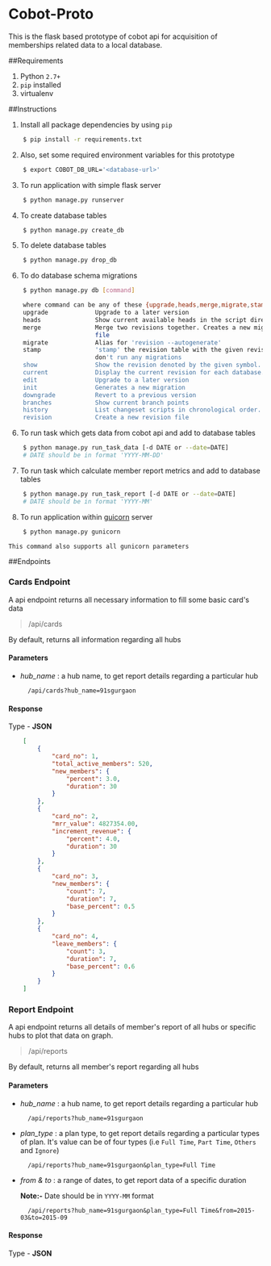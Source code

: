 Cobot-Proto
===========================

This is the flask based prototype of cobot api for acquisition of memberships
related data to a local database.

##Requirements
1. Python `2.7+`
2. `pip` installed
3. virtualenv

##Instructions
1. Install all package dependencies by using `pip`
```bash
    $ pip install -r requirements.txt 
```

2. Also, set some required environment variables for this prototype
```bash
    $ export COBOT_DB_URL='<database-url>'
```

3. To run application with simple flask server
```bash
    $ python manage.py runserver
```

4. To create database tables
```bash
    $ python manage.py create_db
```

5. To delete database tables
```bash
    $ python manage.py drop_db
```

6. To do database schema migrations
```bash
    $ python manage.py db [command]

    where command can be any of these {upgrade,heads,merge,migrate,stamp,show,current,edit,init,downgrade,branches,history,revision}
    upgrade             Upgrade to a later version
    heads               Show current available heads in the script directory
    merge               Merge two revisions together. Creates a new migration
                        file
    migrate             Alias for 'revision --autogenerate'
    stamp               'stamp' the revision table with the given revision;
                        don't run any migrations
    show                Show the revision denoted by the given symbol.
    current             Display the current revision for each database.
    edit                Upgrade to a later version
    init                Generates a new migration
    downgrade           Revert to a previous version
    branches            Show current branch points
    history             List changeset scripts in chronological order.
    revision            Create a new revision file
```
6. To run task which gets data from cobot api and add to database tables
```bash
    $ python manage.py run_task_data [-d DATE or --date=DATE]
    # DATE should be in format 'YYYY-MM-DD'
```

7. To run task which calculate member report metrics and add to database tables
```bash
    $ python manage.py run_task_report [-d DATE or --date=DATE]
    # DATE should be in format 'YYYY-MM'
```

8. To run application within [guicorn](http://gunicorn.org/) server
```bash
    $ python manage.py gunicorn
```
    This command also supports all gunicorn parameters

##Endpoints

### Cards Endpoint
A api endpoint returns all necessary information to fill some basic card's data

>/api/cards

By default, returns all information regarding all hubs

#### Parameters
* *hub_name* : a hub name, to get report details regarding a particular hub
        
        /api/cards?hub_name=91sgurgaon

#### Response
Type - **JSON**

```json
    [
        {
            "card_no": 1,
            "total_active_members": 520,
            "new_members": {
                "percent": 3.0,
                "duration": 30
            }
        },
        {
            "card_no": 2,
            "mrr_value": 4827354.00,
            "increment_revenue": {
                "percent": 4.0,
                "duration": 30
            }
        },
        {
            "card_no": 3,
            "new_members": {
                "count": 7,
                "duration": 7,
                "base_percent": 0.5
            }
        },
        {
            "card_no": 4,
            "leave_members": {
                "count": 3,
                "duration": 7,
                "base_percent": 0.6
            }
        }
    ]
```



### Report Endpoint
A api endpoint returns all details of member's report of all hubs or specific hubs to plot that data on graph.

>/api/reports

By default, returns all member's report regarding all hubs

#### Parameters
* *hub_name* : a hub name, to get report details regarding a particular hub
        
        /api/reports?hub_name=91sgurgaon

* *plan_type* : a plan type, to get report details regarding a particular types of plan. It's value can be of four types (i.e `Full Time`, `Part Time`, `Others` and `Ignore`)

        /api/reports?hub_name=91sgurgaon&plan_type=Full Time

* *from & to* : a range of dates, to get report data of a specific duration

    **Note:-** Date should be in `YYYY-MM` format
        
        /api/reports?hub_name=91sgurgaon&plan_type=Full Time&from=2015-03&to=2015-09

#### Response
Type - **JSON**
